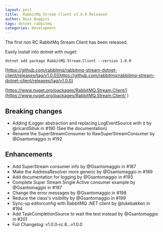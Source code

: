 ```yaml
---
layout: post
title:  RabbitMq Stream Client v1.0.0 Released
author: Ross Buggins
tags: dotnet rabbitmq
categories: Development
---
```


The first non RC RabbitMq Stream Client has been released.

Easily install into dotnet with nuget:

```
dotnet add package RabbitMQ.Stream.Client --version 1.0.0
```

[https://github.com/rabbitmq/rabbitmq-stream-dotnet-client/releases/tag/v1.0.0](https://github.com/rabbitmq/rabbitmq-stream-dotnet-client/releases/tag/v1.0.0)

[https://www.nuget.org/packages/RabbitMQ.Stream.Client/](https://www.nuget.org/packages/RabbitMQ.Stream.Client/
)


## Breaking changes

- Adding ILogger abstraction and replacing LogEventSource with it by @ricardSiliuk in #190 (See the documentation)
- Rename the SuperStreamConsumer to RawSuperStreamConsumer by @Gsantomaggio in #192

## Enhancements
- Add SuperStream consumer info by @Gsantomaggio in #187
- Make the AddressResolver more generic by @Gsantomaggio in #189
- Add documentation for logging by @Gsantomaggio in #193
- Complete Super Stream Single Active consumer example by @Gsantomaggio in #197
- Change the error messages by @Gsantomaggio in #198
- Reduce the class's visibility by @Gsantomaggio in #199
- Sync-up editorconfig with RabbitMQ .NET client by @lukebakken in #194
- Add TaskCompletionSource to wait the test instead by @Gsantomaggio in #201
- Full Changelog: v1.0.0-rc.8...v1.0.0